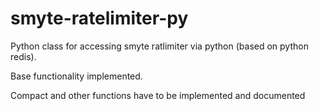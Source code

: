# smyte-ratelimiter-py
Python class for accessing smyte ratlimiter via python (based on python redis).

Base functionality implemented.

Compact and other functions have to be implemented and documented
